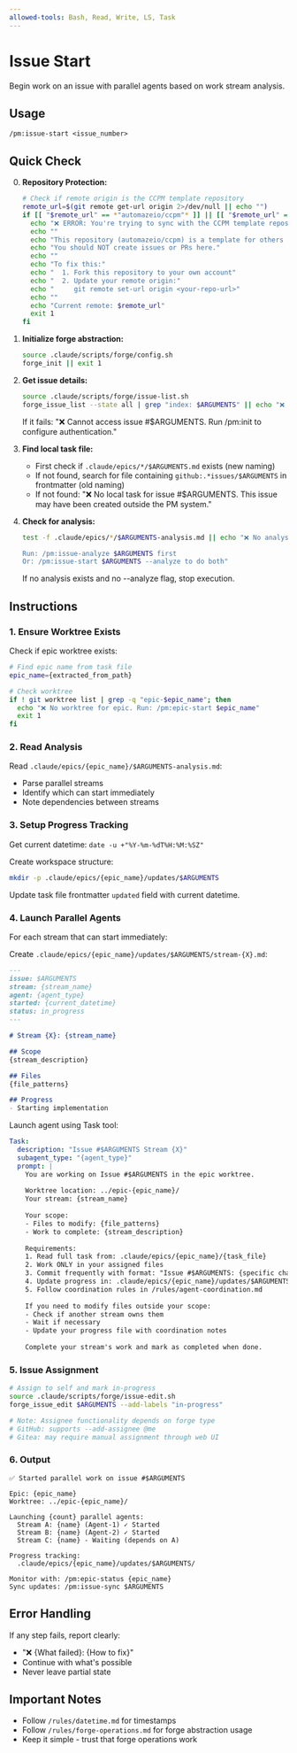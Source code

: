 ```yaml
---
allowed-tools: Bash, Read, Write, LS, Task
---
```


# Issue Start

Begin work on an issue with parallel agents based on work stream analysis.

## Usage
```
/pm:issue-start <issue_number>
```

## Quick Check

0. **Repository Protection:**
   ```bash
   # Check if remote origin is the CCPM template repository
   remote_url=$(git remote get-url origin 2>/dev/null || echo "")
   if [[ "$remote_url" == *"automazeio/ccpm"* ]] || [[ "$remote_url" == *"automazeio/ccpm.git"* ]]; then
     echo "❌ ERROR: You're trying to sync with the CCPM template repository!"
     echo ""
     echo "This repository (automazeio/ccpm) is a template for others to use."
     echo "You should NOT create issues or PRs here."
     echo ""
     echo "To fix this:"
     echo "  1. Fork this repository to your own account"
     echo "  2. Update your remote origin:"
     echo "     git remote set-url origin <your-repo-url>"
     echo ""
     echo "Current remote: $remote_url"
     exit 1
   fi
   ```

1. **Initialize forge abstraction:**
   ```bash
   source .claude/scripts/forge/config.sh
   forge_init || exit 1
   ```

2. **Get issue details:**
   ```bash
   source .claude/scripts/forge/issue-list.sh
   forge_issue_list --state all | grep "index: $ARGUMENTS" || echo "❌ Cannot access issue #$ARGUMENTS. Check number or authentication."
   ```
   If it fails: "❌ Cannot access issue #$ARGUMENTS. Run /pm:init to configure authentication."

3. **Find local task file:**
   - First check if `.claude/epics/*/$ARGUMENTS.md` exists (new naming)
   - If not found, search for file containing `github:.*issues/$ARGUMENTS` in frontmatter (old naming)
   - If not found: "❌ No local task for issue #$ARGUMENTS. This issue may have been created outside the PM system."

4. **Check for analysis:**
   ```bash
   test -f .claude/epics/*/$ARGUMENTS-analysis.md || echo "❌ No analysis found for issue #$ARGUMENTS
   
   Run: /pm:issue-analyze $ARGUMENTS first
   Or: /pm:issue-start $ARGUMENTS --analyze to do both"
   ```
   If no analysis exists and no --analyze flag, stop execution.

## Instructions

### 1. Ensure Worktree Exists

Check if epic worktree exists:
```bash
# Find epic name from task file
epic_name={extracted_from_path}

# Check worktree
if ! git worktree list | grep -q "epic-$epic_name"; then
  echo "❌ No worktree for epic. Run: /pm:epic-start $epic_name"
  exit 1
fi
```

### 2. Read Analysis

Read `.claude/epics/{epic_name}/$ARGUMENTS-analysis.md`:
- Parse parallel streams
- Identify which can start immediately
- Note dependencies between streams

### 3. Setup Progress Tracking

Get current datetime: `date -u +"%Y-%m-%dT%H:%M:%SZ"`

Create workspace structure:
```bash
mkdir -p .claude/epics/{epic_name}/updates/$ARGUMENTS
```

Update task file frontmatter `updated` field with current datetime.

### 4. Launch Parallel Agents

For each stream that can start immediately:

Create `.claude/epics/{epic_name}/updates/$ARGUMENTS/stream-{X}.md`:
```markdown
---
issue: $ARGUMENTS
stream: {stream_name}
agent: {agent_type}
started: {current_datetime}
status: in_progress
---

# Stream {X}: {stream_name}

## Scope
{stream_description}

## Files
{file_patterns}

## Progress
- Starting implementation
```

Launch agent using Task tool:
```yaml
Task:
  description: "Issue #$ARGUMENTS Stream {X}"
  subagent_type: "{agent_type}"
  prompt: |
    You are working on Issue #$ARGUMENTS in the epic worktree.
    
    Worktree location: ../epic-{epic_name}/
    Your stream: {stream_name}
    
    Your scope:
    - Files to modify: {file_patterns}
    - Work to complete: {stream_description}
    
    Requirements:
    1. Read full task from: .claude/epics/{epic_name}/{task_file}
    2. Work ONLY in your assigned files
    3. Commit frequently with format: "Issue #$ARGUMENTS: {specific change}"
    4. Update progress in: .claude/epics/{epic_name}/updates/$ARGUMENTS/stream-{X}.md
    5. Follow coordination rules in /rules/agent-coordination.md
    
    If you need to modify files outside your scope:
    - Check if another stream owns them
    - Wait if necessary
    - Update your progress file with coordination notes
    
    Complete your stream's work and mark as completed when done.
```

### 5. Issue Assignment

```bash
# Assign to self and mark in-progress
source .claude/scripts/forge/issue-edit.sh
forge_issue_edit $ARGUMENTS --add-labels "in-progress"

# Note: Assignee functionality depends on forge type
# GitHub: supports --add-assignee @me
# Gitea: may require manual assignment through web UI
```

### 6. Output

```
✅ Started parallel work on issue #$ARGUMENTS

Epic: {epic_name}
Worktree: ../epic-{epic_name}/

Launching {count} parallel agents:
  Stream A: {name} (Agent-1) ✓ Started
  Stream B: {name} (Agent-2) ✓ Started
  Stream C: {name} - Waiting (depends on A)

Progress tracking:
  .claude/epics/{epic_name}/updates/$ARGUMENTS/

Monitor with: /pm:epic-status {epic_name}
Sync updates: /pm:issue-sync $ARGUMENTS
```

## Error Handling

If any step fails, report clearly:
- "❌ {What failed}: {How to fix}"
- Continue with what's possible
- Never leave partial state

## Important Notes

- Follow `/rules/datetime.md` for timestamps
- Follow `/rules/forge-operations.md` for forge abstraction usage
- Keep it simple - trust that forge operations work
